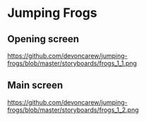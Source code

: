 # Jumping Frogs

## Opening screen

https://github.com/devoncarew/jumping-frogs/blob/master/storyboards/frogs_1_1.png

## Main screen

https://github.com/devoncarew/jumping-frogs/blob/master/storyboards/frogs_1_2.png

